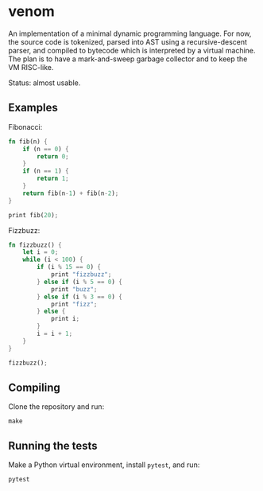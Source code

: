 # venom

An implementation of a minimal dynamic programming language. For now, the source code is tokenized, parsed into AST using a recursive-descent parser, and compiled to bytecode which is interpreted by a virtual machine. The plan is to have a mark-and-sweep garbage collector and to keep the VM RISC-like.

Status: almost usable.

## Examples

Fibonacci:

```rust
fn fib(n) { 
    if (n == 0) {
        return 0;
    }
    if (n == 1) {
        return 1;
    }
    return fib(n-1) + fib(n-2);
}

print fib(20);
```

Fizzbuzz:

```rust
fn fizzbuzz() {
    let i = 0;
    while (i < 100) {
        if (i % 15 == 0) {
            print "fizzbuzz";
        } else if (i % 5 == 0) {
            print "buzz";
        } else if (i % 3 == 0) {
            print "fizz";
        } else {
            print i;
        }
        i = i + 1;
    }
}

fizzbuzz();
```

## Compiling

Clone the repository and run:

```
make
```

## Running the tests

Make a Python virtual environment, install `pytest`, and run:

```
pytest
```